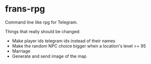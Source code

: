 # frans-rpg
Command line like rpg for Telegram.

Things that really should be changed:
- Make player ids telegram ids instead of their names
- Make the random NPC choice bigger when a location's level >= 95
- Marriage
- Generate and send image of the map